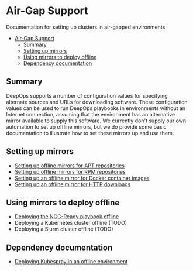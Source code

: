 # Air-Gap Support

Documentation for setting up clusters in air-gapped environments

- [Air-Gap Support](#air-gap-support)
  - [Summary](#summary)
  - [Setting up mirrors](#setting-up-mirrors)
  - [Using mirrors to deploy offline](#using-mirrors-to-deploy-offline)
  - [Dependency documentation](#dependency-documentation)

## Summary 
DeepOps supports a number of configuration values for specifying alternate sources and URLs for downloading software. These configuration values can be used to run DeepOps playbooks in environments without an Internet connection, assuming that the environment has an alternative mirror available to supply this software. We currently don't supply our own automation to set up offline mirrors, but we do provide some basic documentation to illustrate how to set these mirrors up and use them.

## Setting up mirrors

- [Setting up offline mirrors for APT repositories](mirror-apt-repos.md)
- [Setting up offline mirrors for RPM repositories](mirror-rpm-repos.md)
- [Setting up an offline mirror for Docker container images](mirror-docker-images.md)
- [Setting up an offline mirror for HTTP downloads](mirror-http-files.md)

## Using mirrors to deploy offline

- [Deploying the NGC-Ready playbook offline](ngc-ready.md)
- Deploying a Kubernetes cluster offline (TODO)
- Deploying a Slurm cluster offline (TODO)

## Dependency documentation

- [Deploying Kubespray in an offline environment](https://github.com/kubernetes-sigs/kubespray/blob/master/docs/offline-environment.md)
